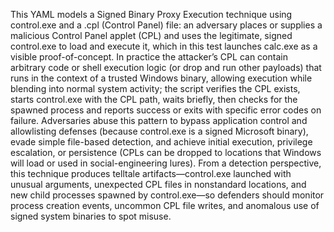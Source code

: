 This YAML models a Signed Binary Proxy Execution technique using control.exe and a .cpl (Control Panel) file: an adversary places or supplies a malicious Control Panel applet (CPL) and uses the legitimate, signed control.exe to load and execute it, which in this test launches calc.exe as a visible proof-of-concept. In practice the attacker’s CPL can contain arbitrary code or shell execution logic (or drop and run other payloads) that runs in the context of a trusted Windows binary, allowing execution while blending into normal system activity; the script verifies the CPL exists, starts control.exe with the CPL path, waits briefly, then checks for the spawned process and reports success or exits with specific error codes on failure. Adversaries abuse this pattern to bypass application control and allowlisting defenses (because control.exe is a signed Microsoft binary), evade simple file-based detection, and achieve initial execution, privilege escalation, or persistence (CPLs can be dropped to locations that Windows will load or used in social-engineering lures). From a detection perspective, this technique produces telltale artifacts—control.exe launched with unusual arguments, unexpected CPL files in nonstandard locations, and new child processes spawned by control.exe—so defenders should monitor process creation events, uncommon CPL file writes, and anomalous use of signed system binaries to spot misuse.
